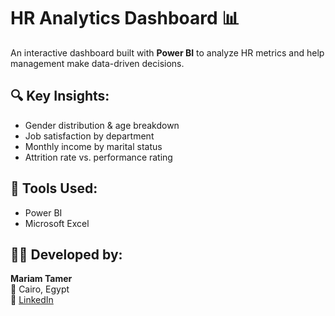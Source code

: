 # HR Analytics Dashboard 📊

An interactive dashboard built with **Power BI** to analyze HR metrics and help management make data-driven decisions.

## 🔍 Key Insights:
- Gender distribution & age breakdown
- Job satisfaction by department
- Monthly income by marital status
- Attrition rate vs. performance rating

## 📁 Tools Used:
- Power BI
- Microsoft Excel

## 👩‍💻 Developed by:
**Mariam Tamer**  
📍 Cairo, Egypt  
🔗 [LinkedIn](https://www.linkedin.com/in/mariam-tamer-66b47730a)
